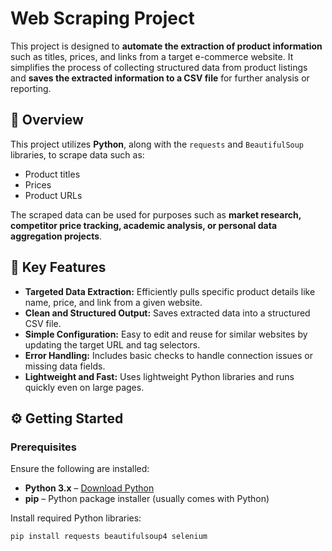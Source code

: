  # Web Scraping Project

This project is designed to **automate the extraction of product information** such as titles, prices, and links from a target e-commerce website. It simplifies the process of collecting structured data from product listings and **saves the extracted information to a CSV file** for further analysis or reporting.
  
## 🧾 Overview 
 
This project utilizes **Python**, along with the `requests` and `BeautifulSoup` libraries, to scrape data such as:  
 
- Product titles   
- Prices   
- Product URLs 
  
The scraped data can be used for purposes such as **market research, competitor price tracking, academic analysis, or personal data aggregation projects**.
 
## 🚀 Key Features

- **Targeted Data Extraction:** Efficiently pulls specific product details like name, price, and link from a given website. 
- **Clean and Structured Output:** Saves extracted data into a structured CSV file.
- **Simple Configuration:** Easy to edit and reuse for similar websites by updating the target URL and tag selectors.
- **Error Handling:** Includes basic checks to handle connection issues or missing data fields.
- **Lightweight and Fast:** Uses lightweight Python libraries and runs quickly even on large pages. 
 
## ⚙️ Getting Started 

### Prerequisites 

Ensure the following are installed:

- **Python 3.x** – [Download Python](https://www.python.org/downloads/)
- **pip** – Python package installer (usually comes with Python)

Install required Python libraries:

```bash
pip install requests beautifulsoup4 selenium

